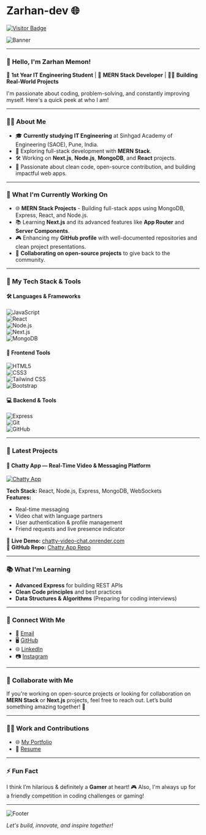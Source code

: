 # Zarhan-dev 🌐

[![Visitor Badge](https://visitor-badge.laobi.icu/badge?page_id=zarhan-dev.zarhan-dev)](https://github.com/zarhan-dev)

![Banner](https://raw.githubusercontent.com/zarhan-dev/zarhan-dev/main/assets/banner.png)

---

### 👋 **Hello, I'm Zarhan Memon!**
🌱 **1st Year IT Engineering Student** | 🚀 **MERN Stack Developer** | 🧑‍💻 **Building Real-World Projects**

I'm passionate about coding, problem-solving, and constantly improving myself. Here's a quick peek at who I am!

---

### 🧑‍💻 **About Me**

- 🎓 **Currently studying IT Engineering** at Sinhgad Academy of Engineering (SAOE), Pune, India.
- 🚀 Exploring full-stack development with **MERN Stack**.
- 🛠️ Working on **Next.js**, **Node.js**, **MongoDB**, and **React** projects.
- 🌱 Passionate about clean code, open-source contribution, and building impactful web apps.

---

### 🔭 **What I'm Currently Working On**

- 🌐 **MERN Stack Projects** - Building full-stack apps using MongoDB, Express, React, and Node.js.
- 📚 Learning **Next.js** and its advanced features like **App Router** and **Server Components**.
- 🎮 Enhancing my **GitHub profile** with well-documented repositories and clean project presentations.
- 🔄 **Collaborating on open-source projects** to give back to the community.

---

### 🚀 **My Tech Stack & Tools**

#### 🛠️ **Languages & Frameworks**
![JavaScript](https://img.shields.io/badge/-JavaScript-F7DF1E?logo=javascript&logoColor=black&style=flat)  
![React](https://img.shields.io/badge/-React-61DAFB?logo=react&logoColor=black&style=flat)  
![Node.js](https://img.shields.io/badge/-Node.js-339933?logo=node.js&logoColor=white&style=flat)  
![Next.js](https://img.shields.io/badge/-Next.js-000000?logo=nextdotjs&logoColor=white&style=flat)  
![MongoDB](https://img.shields.io/badge/-MongoDB-47A248?logo=mongodb&logoColor=white&style=flat)

#### 🎨 **Frontend Tools**
![HTML5](https://img.shields.io/badge/-HTML5-E34F26?logo=html5&logoColor=white&style=flat)  
![CSS3](https://img.shields.io/badge/-CSS3-1572B6?logo=css3&logoColor=white&style=flat)  
![Tailwind CSS](https://img.shields.io/badge/-Tailwind%20CSS-38B2AC?logo=tailwind-css&logoColor=white&style=flat)  
![Bootstrap](https://img.shields.io/badge/-Bootstrap-563D7C?logo=bootstrap&logoColor=white&style=flat)

#### 💻 **Backend & Tools**
![Express](https://img.shields.io/badge/-Express.js-000000?logo=express&logoColor=white&style=flat)  
![Git](https://img.shields.io/badge/-Git-F05032?logo=git&logoColor=white&style=flat)  
![GitHub](https://img.shields.io/badge/-GitHub-181717?logo=github&logoColor=white&style=flat)

---

### 📅 **Latest Projects**

#### 💬 **Chatty App — Real-Time Video & Messaging Platform**

[![Chatty App](https://raw.githubusercontent.com/zarhan-dev/zarhan-dev/main/assets/chatty.png)](https://chatty-video-chat.onrender.com)

**Tech Stack:** React, Node.js, Express, MongoDB, WebSockets  
**Features:**  
- Real-time messaging  
- Video chat with language partners  
- User authentication & profile management  
- Friend requests and live presence indicator

🔗 **Live Demo:** [chatty-video-chat.onrender.com](https://chatty-video-chat.onrender.com)  
🔗 **GitHub Repo:** [Chatty App Repo](#)

---

### 📚 **What I'm Learning**

- **Advanced Express** for building REST APIs
- **Clean Code principles** and best practices
- **Data Structures & Algorithms** (Preparing for coding interviews)

---

### 📍 **Connect With Me**

- 📧 [Email](mailto:memonzarhan99@gmail.com)  
- 🖥️ [GitHub](https://github.com/zarhan-dev)  
- 🌐 [LinkedIn](https://www.linkedin.com/in/zarhan-memon-bb2b5435a)  
- 📷 [Instagram](https://www.instagram.com/zarhan.dev)  

---

### 👯 **Collaborate with Me**

If you're working on open-source projects or looking for collaboration on **MERN Stack** or **Next.js** projects, feel free to reach out. Let’s build something amazing together! 🤝

---

### 🧑‍💻 **Work and Contributions**

- 🌐 [My Portfolio](#)  
- 📄 [Resume](#)

---

### ⚡ **Fun Fact**

I think I’m hilarious & definitely a **Gamer** at heart! 🎮 Also, I'm always up for a friendly competition in coding challenges or gaming!

---

![Footer](https://raw.githubusercontent.com/zarhan-dev/zarhan-dev/main/assets/footer.png)

*Let's build, innovate, and inspire together!*

